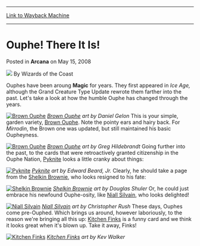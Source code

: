 
---
[Link to Wayback Machine](https://web.archive.org/web/20210301110422/https://magic.wizards.com/en/articles/archive/ouphe-there-it-2008-05-15)

[_metadata_:author]:- "Wizards of the Coast"
[_metadata_:description]:- "Ouphes have been aroung Magic for years. They first appeared in Ice Age, although the Grand Creature Type Update rewrote them farther into the past. Let's take a look at how the humble Ouphe has changed through the years. Brown Ouphe art by Daniel Gelon This is your simple, garden variety, Brown Ouphe. Note the pointy ears and hairy back. For Mirrodin, the Brown one was"
[_metadata_:generator]:- "Drupal 7 (http://drupal.org)"
[_metadata_:node]:- "603726"
[_metadata_:publish_date]:- "2008-05-15"
[_metadata_:source]:- "div-main-content"
[_metadata_:title]:- "Ouphe! There It Is!"
[_metadata_:wayback_capture_timestamp]:- "2021-03-01 11:04:22"
[_metadata_:wayback_raw_url]:- "https://web.archive.org/web/20210301110422id_/https://magic.wizards.com/en/articles/archive/ouphe-there-it-2008-05-15"
[_metadata_:wayback_url]:- "https://magic.wizards.com/en/articles/archive/ouphe-there-it-2008-05-15"
---


Ouphe! There It Is!
===================



 Posted in **Arcana**
 on May 15, 2008 






![](https://media.magic.wizards.com/styles/auth_small/public/images/person/wizards_author.jpg)
By Wizards of the Coast












Ouphes have been aroung **Magic** for years. They first appeared in *Ice Age,* although the Grand Creature Type Update rewrote them farther into the past. Let's take a look at how the humble Ouphe has changed through the years.


[![Brown Ouphe](https://web.archive.org/web/20160812130254im_/http://www.wizards.com/magic/images/cardart/IA/Brown_Ouphe_640.jpg)](http://gatherer.wizards.com/Pages/Card/Details.aspx?&name=Brown%2BOuphe)
*[Brown Ouphe](http://gatherer.wizards.com/Pages/Card/Details.aspx?name=Brown+Ouphe) art by Daniel Gelon*
This is your simple, garden variety, [Brown Ouphe](http://gatherer.wizards.com/Pages/Card/Details.aspx?name=Brown+Ouphe). Note the pointy ears and hairy back. For *Mirrodin*, the Brown one was updated, but still maintained his basic Oupheyness.


[![Brown Ouphe](http://www.wizards.com/magic/images/cardart/MRD/Brown_Ouphe_640.jpg)](http://gatherer.wizards.com/Pages/Card/Details.aspx?&name=Brown%2BOuphe)
*[Brown Ouphe](http://gatherer.wizards.com/Pages/Card/Details.aspx?name=Brown+Ouphe) art by Greg Hildebrandt*
Going further into the past, to the cards that were retroactively granted citizenship in the Ouphe Nation, [Pyknite](http://gatherer.wizards.com/Pages/Card/Details.aspx?name=Pyknite) looks a little cranky about things:


[![Pyknite](http://www.wizards.com/magic/images/cardart/IA/Pyknite_640.jpg)](http://gatherer.wizards.com/Pages/Card/Details.aspx?&name=Pyknite)
*[Pyknite](http://gatherer.wizards.com/Pages/Card/Details.aspx?name=Pyknite) art by Edward Beard, Jr.*
Clearly, he should take a page from the [Shelkin Brownie](http://gatherer.wizards.com/Pages/Card/Details.aspx?name=Shelkin+Brownie), who looks resigned to his fate:


[![Shelkin Brownie](https://web.archive.org/web/20160812130254im_/http://www.wizards.com/magic/images/cardart/LE/Shelkin_Brownie_640.jpg)](http://gatherer.wizards.com/Pages/Card/Details.aspx?&name=Shelkin%2BBrownie)
*[Shelkin Brownie](http://gatherer.wizards.com/Pages/Card/Details.aspx?name=Shelkin+Brownie) art by Douglas Shuler*
Or, he could just embrace his newfound Ouphe-osity, like [Niall Silvain](http://gatherer.wizards.com/Pages/Card/Details.aspx?name=Niall+Silvain), who looks delighted!


[![Niall Silvain](http://www.wizards.com/magic/images/cardart/DK/Niall_Silvain_640.jpg)](http://gatherer.wizards.com/Pages/Card/Details.aspx?&name=Niall%2BSilvain)
*[Niall Silvain](http://gatherer.wizards.com/Pages/Card/Details.aspx?name=Niall+Silvain) art by Christopher Rush*
These days, Ouphes come pre-Ouphed. Which brings us around, however laboriously, to the reason we're bringing all this up: [Kitchen Finks](http://gatherer.wizards.com/Pages/Card/Details.aspx?name=Kitchen+Finks) is a funny card and we think it looks great when it's blown up. Take it away, Finks!


[![Kitchen Finks](http://www.wizards.com/magic/images/cardart/SHM/Kitchen_Finks_640.jpg)](http://gatherer.wizards.com/Pages/Card/Details.aspx?&name=Kitchen%2BFinks)
*[Kitchen Finks](http://gatherer.wizards.com/Pages/Card/Details.aspx?name=Kitchen+Finks) art by Kev Walker*






